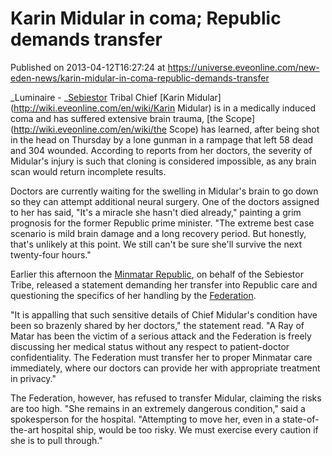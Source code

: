 # Karin Midular in coma; Republic demands transfer
Published on 2013-04-12T16:27:24 at https://universe.eveonline.com/new-eden-news/karin-midular-in-coma-republic-demands-transfer

_Luminaire - _[Sebiestor](http://wiki.eveonline.com/en/wiki/Sebiestor) Tribal Chief [Karin Midular](http://wiki.eveonline.com/en/wiki/Karin Midular) is in a medically induced coma and has suffered extensive brain trauma, [the Scope](http://wiki.eveonline.com/en/wiki/the Scope) has learned, after being shot in the head on Thursday by a lone gunman in a rampage that left 58 dead and 304 wounded. According to reports from her doctors, the severity of Midular's injury is such that cloning is considered impossible, as any brain scan would return incomplete results.

Doctors are currently waiting for the swelling in Midular's brain to go down so they can attempt additional neural surgery. One of the doctors assigned to her has said, "It's a miracle she hasn't died already," painting a grim prognosis for the former Republic prime minister. "The extreme best case scenario is mild brain damage and a long recovery period. But honestly, that's unlikely at this point. We still can't be sure she'll survive the next twenty-four hours."

Earlier this afternoon the [Minmatar Republic](http://wiki.eveonline.com/en/wiki/Minmatar), on behalf of the Sebiestor Tribe, released a statement demanding her transfer into Republic care and questioning the specifics of her handling by the [Federation](http://wiki.eveonline.com/en/wiki/Federation).

"It is appalling that such sensitive details of Chief Midular's condition have been so brazenly shared by her doctors," the statement read. "A Ray of Matar has been the victim of a serious attack and the Federation is freely discussing her medical status without any respect to patient-doctor confidentiality. The Federation must transfer her to proper Minmatar care immediately, where our doctors can provide her with appropriate treatment in privacy."

The Federation, however, has refused to transfer Midular, claiming the risks are too high. "She remains in an extremely dangerous condition," said a spokesperson for the hospital. "Attempting to move her, even in a state-of-the-art hospital ship, would be too risky. We must exercise every caution if she is to pull through."
